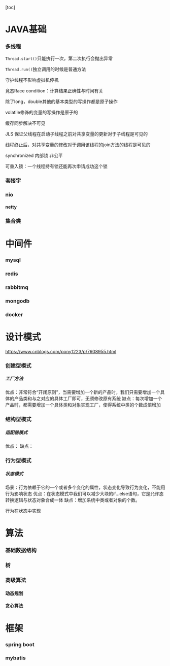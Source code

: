 [toc]

# JAVA基础

### 多线程

`Thread.start()`只能执行一次，第二次执行会抛出异常

`Thread.run()`独立调用的时候是普通方法

守护线程不影响虚拟机停机

竞态Race condition：计算结果正确性与时间有关

除了long，double其他的基本类型的写操作都是原子操作

volatile修饰的变量的写操作是原子的

缓存同步解决不可见

JLS 保证父线程在启动子线程之前对共享变量的更新对于子线程是可见的

线程终止后，对共享变量的修改对于调用该线程的join方法的线程是可见的

synchronized 内部锁 非公平

可重入锁：一个线程持有锁还能再次申请成功这个锁

### 套接字

### nio

#### netty

### 集合类

# 中间件

### mysql

### redis

### rabbitmq

### mongodb

### docker

# 设计模式

https://www.cnblogs.com/pony1223/p/7608955.html

### 创建型模式

##### 工厂方法

优点：非常符合“开闭原则”，当需要增加一个新的产品时，我们只需要增加一个具体的产品类和与之对应的具体工厂即可，无须修改原有系统
缺点：每次增加一个产品时，都需要增加一个具体类和对象实现工厂，使得系统中类的个数成倍增加

### 结构型模式

##### 适配器模式

优点：
缺点：

### 行为型模式

##### 状态模式

场景：行为依赖于它的一个或者多个变化的属性，状态变化导致行为变化，不能用行为影响状态
优点：在状态模式中我们可以减少大块的if…else语句，它是允许态转换逻辑与状态对象合成一体
缺点：增加系统中类或者对象的个数。

行为在状态中实现

# 算法

### 基础数据结构

### 树

### 高级算法

#### 动态规划

#### 贪心算法

# 框架

### spring boot

### mybatis

### 

